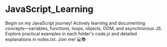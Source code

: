 # JavaScript_Learning
Begin on my JavaScript journey! Actively learning and documenting concepts—variables, functions, loops, objects, DOM, and asynchronous JS. Explore practical examples in each folder's code.js and detailed explanations in notes.txt. Join me! 💻📚
